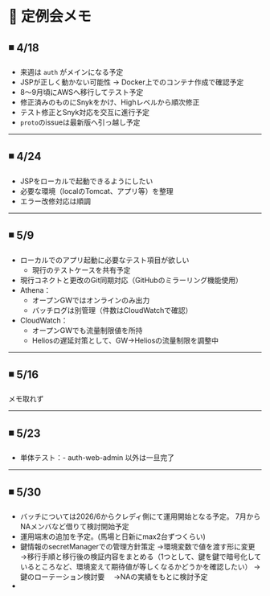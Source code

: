 
# 📆 定例会メモ

## ◾ 4/18

- 来週は `auth` がメインになる予定  
- JSPが正しく動かない可能性 → Docker上でのコンテナ作成で確認予定  
- 8〜9月頃にAWSへ移行してテスト予定  
- 修正済みのものにSnykをかけ、Highレベルから順次修正  
- テスト修正とSnyk対応を交互に進行予定  
- `proto`のissueは最新版へ引っ越し予定  

---

## ◾ 4/24

- JSPをローカルで起動できるようにしたい  
- 必要な環境（localのTomcat、アプリ等）を整理  
- エラー改修対応は順調  

---

## ◾ 5/9

- ローカルでのアプリ起動に必要なテスト項目が欲しい  
  - 現行のテストケースを共有予定  
- 現行コネクトと更改のGit同期対応（GitHubのミラーリング機能使用）  
- Athena：
  - オープンGWではオンラインのみ出力  
  - バッチログは別管理（件数はCloudWatchで確認）  
- CloudWatch：
  - オープンGWでも流量制限値を所持  
  - Heliosの遅延対策として、GW→Heliosの流量制限を調整中  

---

## ◾ 5/16

メモ取れず

---

## ◾ 5/23

- 単体テスト：- auth-web-admin 以外は一旦完了

---

## ◾ 5/30

- バッチについては2026/6からクレディ側にて運用開始となる予定。
  7月からNAメンバなど借りて検討開始予定
- 運用端末の追加を予定。(馬場と日新にmax2台ずつくらい)
- 鍵情報のsecretManagerでの管理方針策定
  →環境変数で値を渡す形に変更
  →移行手順と移行後の検証内容をまとめる（1つとして、鍵を鍵で暗号化しているところなど、環境変えて期待値が等しくなるかどうかを確認したい）
  →鍵のローテーション検討要
  　→NAの実績をもとに検討予定
- 